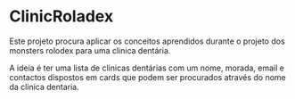 # ClinicRoladex
Este projeto procura aplicar os conceitos aprendidos durante o projeto dos monsters rolodex para uma clinica dentária.

A ideia é ter uma lista de clinicas dentárias com um nome, morada, email e contactos dispostos em cards que podem ser procurados através do nome da clinica dentaria.
